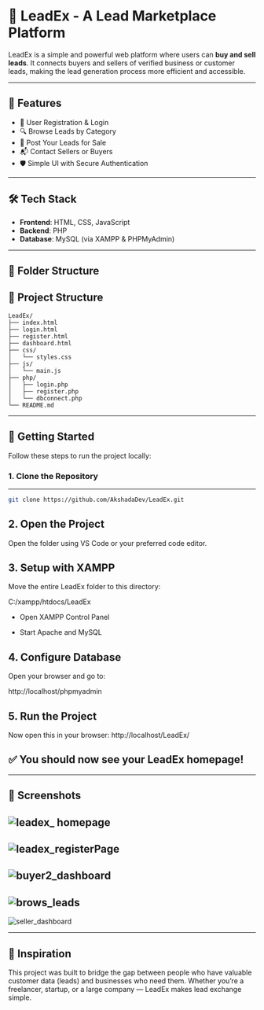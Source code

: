 # 💼 LeadEx - A Lead Marketplace Platform

LeadEx is a simple and powerful web platform where users can **buy and sell leads**. It connects buyers and sellers of verified business or customer leads, making the lead generation process more efficient and accessible.

---

## 🌟 Features

- 🧾 User Registration & Login  
- 🔍 Browse Leads by Category  
- 💼 Post Your Leads for Sale  
- 📬 Contact Sellers or Buyers  
- 🛡️ Simple UI with Secure Authentication  

---

## 🛠 Tech Stack

- **Frontend**: HTML, CSS, JavaScript  
- **Backend**: PHP  
- **Database**: MySQL (via XAMPP & PHPMyAdmin)  

---

## 📁 Folder Structure

## 📁 Project Structure

```
LeadEx/
├── index.html
├── login.html
├── register.html
├── dashboard.html
├── css/
│   └── styles.css
├── js/
│   └── main.js
├── php/
│   ├── login.php
│   ├── register.php
│   └── dbconnect.php
└── README.md
```


---

## 🚀 Getting Started

Follow these steps to run the project locally:

### 1. Clone the Repository
---
```bash
git clone https://github.com/AkshadaDev/LeadEx.git
```

## 2. Open the Project
  Open the folder using VS Code or your preferred code editor.


## 3. Setup with XAMPP
Move the entire LeadEx folder to this directory:

C:/xampp/htdocs/LeadEx

- Open XAMPP Control Panel

- Start Apache and MySQL



## 4. Configure Database
Open your browser and go to:

http://localhost/phpmyadmin

## 5. Run the Project
Now open this in your browser: http://localhost/LeadEx/

## ✅ You should now see your LeadEx homepage!

---
## 📸 Screenshots

![leadex_ homepage](https://github.com/user-attachments/assets/703b6c29-aaec-4b05-8ecf-388a095a5029)
---

![leadex_registerPage](https://github.com/user-attachments/assets/f6873662-baab-4d08-89d7-e985ebe0dcd8)
---

![buyer2_dashboard](https://github.com/user-attachments/assets/1e322462-c2f8-4cf5-a852-8a8d8a16197f)
---

![brows_leads](https://github.com/user-attachments/assets/06fd03c4-e322-4bc0-b106-554e01493b05)
---

![seller_dashboard](https://github.com/user-attachments/assets/17b0ba37-6f2e-41a2-82f3-ccf094f907c0)


---

## 🧠 Inspiration
This project was built to bridge the gap between people who have valuable customer data (leads) and businesses who need them. Whether you’re a freelancer, startup, or a large company — LeadEx makes lead exchange simple.
